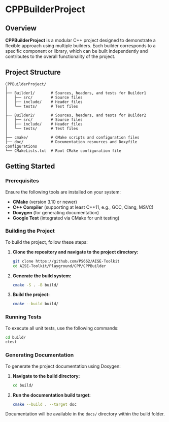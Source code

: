 
# CPPBuilderProject

## Overview
**CPPBuilderProject** is a modular C++ project designed to demonstrate a flexible approach using multiple builders. Each builder corresponds to a specific component or library, which can be built independently and contributes to the overall functionality of the project.

## Project Structure
```
CPPBuilderProject/
│
├── Builder1/       # Sources, headers, and tests for Builder1
│   ├── src/        # Source files
│   ├── include/    # Header files
│   └── tests/      # Test files
│
├── Builder2/       # Sources, headers, and tests for Builder2
│   ├── src/        # Source files
│   ├── include/    # Header files
│   └── tests/      # Test files
│
├── cmake/          # CMake scripts and configuration files
├── doc/            # Documentation resources and Doxyfile configurations
└── CMakeLists.txt  # Root CMake configuration file
```

## Getting Started

### Prerequisites
Ensure the following tools are installed on your system:
- **CMake** (version 3.10 or newer)
- **C++ Compiler** (supporting at least C++11, e.g., GCC, Clang, MSVC)
- **Doxygen** (for generating documentation)
- **Google Test** (integrated via CMake for unit testing)

### Building the Project
To build the project, follow these steps:

1. **Clone the repository and navigate to the project directory:**
    ```bash
    git clone https://github.com/PS662/AISE-Toolkit
    cd AISE-Toolkit/Playground/CPP/CPPBuilder
    ```

2. **Generate the build system:**
    ```bash
    cmake -S . -B build/
    ```

3. **Build the project:**
    ```bash
    cmake --build build/
    ```

### Running Tests
To execute all unit tests, use the following commands:
```bash
cd build/
ctest
```

### Generating Documentation
To generate the project documentation using Doxygen:

1. **Navigate to the build directory:**
    ```bash
    cd build/
    ```

2. **Run the documentation build target:**
    ```bash
    cmake --build . --target doc
    ```

Documentation will be available in the `docs/` directory within the build folder.
